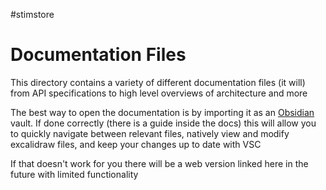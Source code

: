 #stimstore

# Documentation Files

This directory contains a variety of different documentation files (it will) from API specifications to high level overviews of architecture and more

The best way to open the documentation is by importing it as an [Obsidian](https://obsidian.md) vault. 
If done correctly (there is a guide inside the docs) this will allow you to quickly navigate between relevant files, natively view and modify excalidraw files, and keep your changes up to date with VSC

If that doesn't work for you there will be a web version linked here in the future with limited functionality
